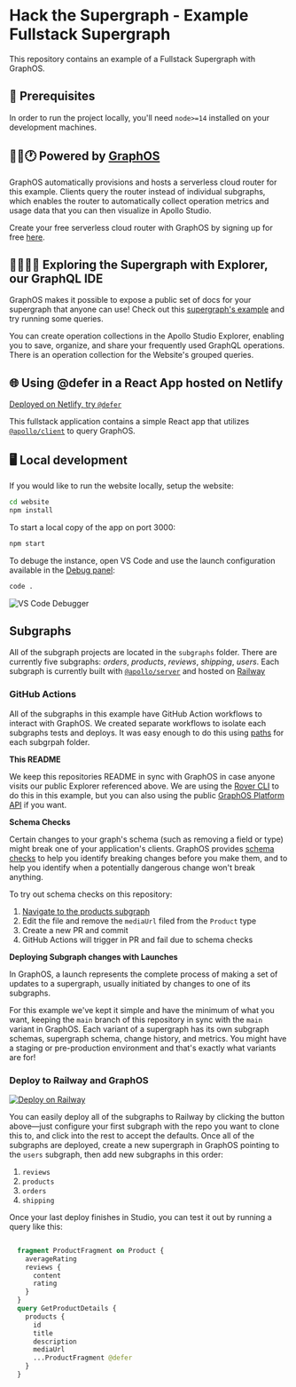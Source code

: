 # Hack the Supergraph - Example Fullstack Supergraph

This repository contains an example of a Fullstack Supergraph with GraphOS. 

## 📖 Prerequisites

In order to run the project locally, you'll need `node>=14` installed on your development machines.

## 🏃‍♂️🕐 Powered by [GraphOS](https://www.apollographql.com/docs/graphos/) 

GraphOS automatically provisions and hosts a serverless cloud router for this example. Clients query the router instead of individual subgraphs, which enables the router to automatically collect operation metrics and usage data that you can then visualize in Apollo Studio.

Create your free serverless cloud router with GraphOS by signing up for free [here](https://studio.apollographql.com/signup?from=%2F).

## 👩‍🚀🚀✨ Exploring the Supergraph with Explorer, our GraphQL IDE  

GraphOS makes it possible to expose a public set of docs for your supergraph that anyone can use! Check out this [supergraph's example](https://studio.apollographql.com/public/hack-the-e-commerce/home?variant=main) and try running some queries.

You can create operation collections in the Apollo Studio Explorer, enabling you to save, organize, and share your frequently used GraphQL operations. There is an operation collection for the Website's grouped queries. 

## 🌐 Using @defer in a React App hosted on Netlify

[Deployed on Netlify, try `@defer`](https://hack-the-supergraph.netlify.app/product/product:1)

This fullstack application contains a simple React app that utilizes [`@apollo/client`](https://github.com/apollographql/apollo-client) to query GraphOS.

## 🖥️ Local development

If you would like to run the website locally, setup the website:

```sh
cd website
npm install
```

To start a local copy of the app on port 3000:

```sh
npm start
```

To debuge the instance, open VS Code and use the launch configuration available in the [Debug panel](https://code.visualstudio.com/docs/editor/debugging):

```sh
code .
```

![VS Code Debugger](https://code.visualstudio.com/assets/docs/editor/debugging/debugging_hero.png)

## Subgraphs

All of the subgraph projects are located in the `subgraphs` folder. There are currently five subgraphs: *orders*, *products*, *reviews*, *shipping*, *users*. Each subgraph is currently built with [`@apollo/server`](https://www.apollographql.com/docs/apollo-server) and hosted on [Railway](https://railway.app/)

### GitHub Actions

All of the subgraphs in this example have GitHub Action workflows to interact with GraphOS. We created separate workflows to isolate each subgraphs tests and deploys. It was easy enough to do this using [paths](https://docs.github.com/en/actions/using-workflows/workflow-syntax-for-github-actions#example-including-paths) for each subgrpah folder.

**This README**

We keep this repositories README in sync with GraphOS in case anyone visits our public Explorer referenced above. We are using the [Rover CLI](https://www.apollographql.com/docs/rover/commands/readmes) to do this in this example, but you can also using the public [GraphOS Platform API](https://studio.apollographql.com/public/apollo-platform/explorer?variant=main) if you want.

**Schema Checks**

Certain changes to your graph's schema (such as removing a field or type) might break one of your application's clients. GraphOS provides [schema checks](https://www.apollographql.com/docs/graphos/schema-checks) to help you identify breaking changes before you make them, and to help you identify when a potentially dangerous change won't break anything.

To try out schema checks on this repository:

1. [Navigate to the products subgraph](subgraphs/products/schema.graphql)
2. Edit the file and remove the `mediaUrl` filed from the `Product` type
3. Create a new PR and commit
4. GitHub Actions will trigger in PR and fail due to schema checks

**Deploying Subgraph changes with Launches**

In GraphOS, a launch represents the complete process of making a set of updates to a supergraph, usually initiated by changes to one of its subgraphs. 

For this example we've kept it simple and have the minimum of what you want, keeping the `main` branch of this repository in sync with the `main` variant in GraphOS. Each variant of a supergraph has its own subgraph schemas, supergraph schema, change history, and metrics. You might have a staging or pre-production environment and that's exactly what variants are for!

### Deploy to Railway and GraphOS

[![Deploy on Railway](https://railway.app/button.svg)](https://railway.app/new/template/fyuqlV?referralCode=xsbY2R)

You can easily deploy all of the subgraphs to Railway by clicking the button above—just configure your first subgraph with the repo you want to clone this to, and click into the rest to accept the defaults. Once all of the subgraphs are deployed, create a new supergraph in GraphOS pointing to the `users` subgraph, then add new subgraphs in this order:

1. `reviews`
2. `products`
3. `orders`
4. `shipping`

Once your last deploy finishes in Studio, you can test it out by running a query like this:

```graphql

  fragment ProductFragment on Product {
    averageRating
    reviews {
      content
      rating
    }
  }
  query GetProductDetails {
    products {
      id
      title
      description
      mediaUrl
      ...ProductFragment @defer
    }
  }
```
